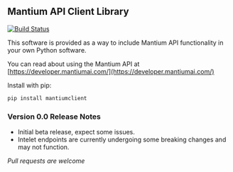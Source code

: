 ## Mantium API Client Library

[![Build Status](https://travis-ci.org/mantiumai/mantiumclient-py.svg?branch=main)](https://travis-ci.org/mantiumai/mantiumclient-py)

This software is provided as a way to include Mantium API functionality in your own Python software.

You can read about using the Mantium API at [https://developer.mantiumai.com/](https://developer.mantiumai.com/) 

Install with pip:

```bash
pip install mantiumclient
```

### Version 0.0 Release Notes 
* Initial beta release, expect some issues.
* Intelet endpoints are currently undergoing some breaking changes and may not function.

*Pull requests are welcome*
